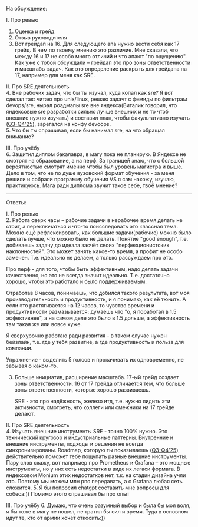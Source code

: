 На обсуждение:  
  
I. Про ревью  
1. Оценка и грейд  
2. Отзыв руководителя  
3. Вот грейдап на 16. Для следующего апа нужно вести себя как 17 грейд. В чем по твоему мнению это различие. Мне сказали, что между 16 и 17 не особо много отличий и что апают "по ощущению". Как уже с тобой обсуждали – грейдап это про зоны ответственности и масштабы задач. Как это определение раскрыть для грейдапа на 17, например для меня как SRE.  
  
II. Про SRE деятельность  
4. Вне рабочих задач, что бы ты изучал, куда копал как sre? Я вот сделал так: читаю про unix/linux, решаю задачт с фемиды по фильтрам devops/sre, нырал роадмапы sre вне яндекса(Виталик говорил, что яндексовые sre разработки сильно лучше внешних и не то чтоб внешние нужно изучать) и составил план, чтобы факультативно изучать ([Q3-Q4'25](https://wiki.yandex-team.ru/users/darnelo/progress-kotoryjj-ne-stoit-na-meste/q3-q42025/)), зарегался на конфу devoops.  
5. Что бы ты спрашивал, если бы нанимал sre, на что обращал внимание?  
  
III. Про учёбу  
6. Защитил диплом бакалавра, в магу пока не планирую. В Яндексе не смотрят на образование, а на перф. За границей знаю, что с большой вероятностью смотрят именно чтобы был уровень магистра и выше. Дело в том, что не по душе вузовский формат обучения - за меня решили и собрали программу обучения VS я сам нахожу, изучаю, практикуюсь. Мага ради диплома звучит такое себе, твоё мнение?

---

Ответы:

I. Про ревью  
2. Работа сверх часы – рабочие задачи в нерабочее время делать не стоит, а переключаться и что-то поисследовать это классная тема. Можно ещё рефлексировать, как большие задачи(рабочие) можно было сделать лучше, что можно было не делать. Понятие "good enough", т.е. добиваешь задачу до идеала засчёт своих "перфекционистских наклонностей". Это может занять какое-то время, а профит не особо замечен. Т.е. идеально не делаем, а только рассуждаем про это.
   
   Про перф - для того, чтобы быть эффективным, надо делать задачи качественно, но это не всегда значит идеально. Т.е. достаточно хорошо, чтобы это работало и было поддерживаемым.
   
   Отработав 8 часов, понимаешь, что добился такого результата, вот моя производительность и продуктивность, и я понимаю, как её тюнить. А если это растягивается на 12 часов, то чувство времени и продуктивности размазывается: думаешь что "о, я поработал в 1.5 эффективнее", а на самом деле это было в 1.5 дольше, а эффективность там такая же или вовсе хуже.
   
   Я сверхурочно работаю ради развития - в таком случае нужен бейзлайн, т.е. где у тебя развитие, а где продуктивность и польза для компании.
   
   Упражнение - выделить 5 голсов и прокачивать их одновременно, не забывая о каком-то.
   
3. Больше инициатив, расширение масштаба. 17-ый грейд создает зоны ответственности. 16 от 17 грейда отличается тем, что больше зоны ответственности, которые хорошо развиваешь.
   
   SRE - это про надёжность, железо итд, т.е. нужно лидить эти активности, смотреть, что коллеги или смежники на 17 грейде делают.

II. Про SRE деятельность  
4. Изучать внешние инструменты SRE - точно 100% нужно. Это технический кругозор и индустриальные паттерны. Внутренние и внешние инструменты, подходы и решения не всегда синхронизированы.
   Roadmap, которую ты показываешь ([Q3-Q4'25](https://wiki.yandex-team.ru/users/darnelo/progress-kotoryjj-ne-stoit-na-meste/q3-q42025/)), действительно поможет тебе пощупать разные внешние инструменты. Пару слов скажу, вот например про Prometheus и Grafana – это мощные инструменты, но у них есть недостатки в виде их легаси формата. В яндексовом Monium этих недостатков нет, т.к. на стадии дизайна учли это. Поэтому мы можем млн рпс передавать, а с Grafana любая сеть сложится.
5. Я бы попросил chatgpt составить мне вопросы для собеса:)) Помимо этого спрашивал бы про опыт

III. Про учёбу 
6. Думаю, что очень разумный выбор и была бы моя воля, я бы тоже в магу не пошел, не тратил бы сил и время. Туда в основном идут те, кто от армии хочет откосить:))